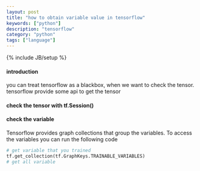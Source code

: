 ```yaml
---
layout: post
title: "how to obtain variable value in tensorflow"
keywords: ["python"]
description: "tensorflow"
category: "python"
tags: ["language"]
---
```

{% include JB/setup %}


#### introduction
you can treat tensorflow as a blackbox, when we want to check the tensor.
tensorflow provide some api to get the tensor

#### check the tensor with tf.Session()

#### check the variable

Tensorflow provides graph collections that group the variables. To access the variables you 
can run the following code
```python
# get variable that you trained
tf.get_collection(tf.GraphKeys.TRAINABLE_VARIABLES)
# get all variable 

```
